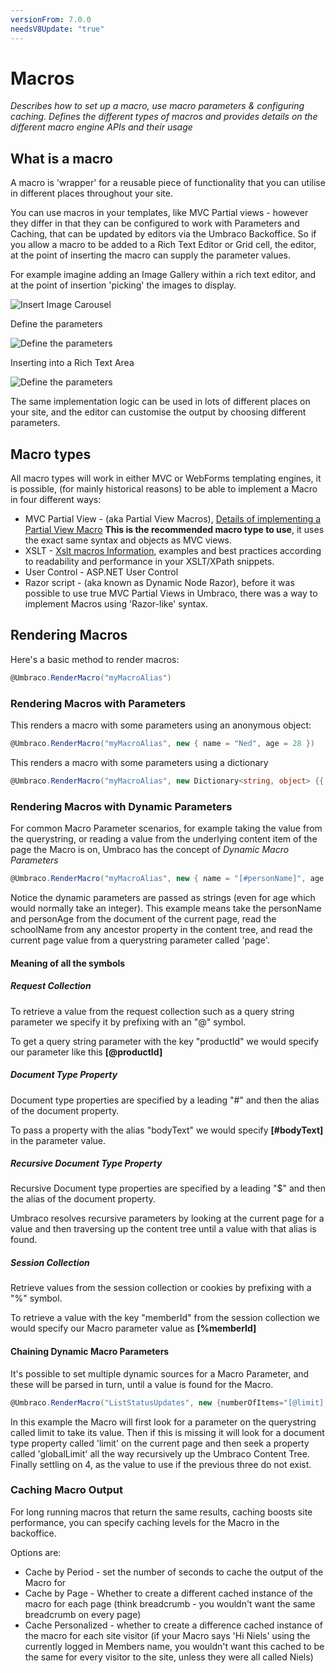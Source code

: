 ```yaml
---
versionFrom: 7.0.0
needsV8Update: "true"
---
```


# Macros

_Describes how to set up a macro, use macro parameters & configuring caching. Defines the different types of macros and provides details on the different macro engine APIs and their usage_

## What is a macro

A macro is 'wrapper' for a reusable piece of functionality that you can utilise in different places throughout your site.

You can use macros in your templates, like MVC Partial views - however they differ in that they can be configured to work with Parameters and Caching, that can be updated by editors via the Umbraco Backoffice.
So if you allow a macro to be added to a Rich Text Editor or Grid cell, the editor, at the point of inserting the macro can supply the parameter values.

For example imagine adding an Image Gallery within a rich text editor, and at the point of insertion 'picking' the images to display.

![Insert Image Carousel](images/image-carousel-macro.png)

Define the parameters

![Define the parameters](images/image-carousel-macro-parameter.png)

Inserting into a Rich Text Area

![Define the parameters](images/pick-images-for-macro-example.png)

The same implementation logic can be used in lots of different places on your site, and the editor can customise the output by choosing different parameters.

## Macro types

All macro types will work in either MVC or WebForms templating engines, it is possible, (for mainly historical reasons) to be able to implement a Macro in four different ways:

* MVC Partial View - (aka Partial View Macros), [Details of implementing a Partial View Macro](Partial-View-Macros/index.md)  **This is the recommended macro type to use**, it uses the exact same syntax and objects as MVC views.
* XSLT - [Xslt macros Information](Xslt/index.md), examples and best practices according to readability and performance in your XSLT/XPath snippets.
* User Control - ASP.NET User Control
* Razor script - (aka known as Dynamic Node Razor), before it was possible to use true MVC Partial Views in Umbraco, there was a way to implement Macros using 'Razor-like' syntax.

## Rendering Macros

Here's a basic method to render macros:

```csharp
@Umbraco.RenderMacro("myMacroAlias")
```

### Rendering Macros with Parameters

This renders a macro with some parameters using an anonymous object:

```csharp
@Umbraco.RenderMacro("myMacroAlias", new { name = "Ned", age = 28 })
```

This renders a macro with some parameters using a dictionary

```csharp
@Umbraco.RenderMacro("myMacroAlias", new Dictionary<string, object> {{ "name", "Ned"}, { "age", 27}})
```

### Rendering Macros with Dynamic Parameters

For common Macro Parameter scenarios, for example taking the value from the querystring, or reading a value from the underlying content item of the page the Macro is on, Umbraco has the concept of *Dynamic Macro Parameters*

```csharp
@Umbraco.RenderMacro("myMacroAlias", new { name = "[#personName]", age = "[#personAge]", school="[$schoolName]", currentPage="[@page]"})
```

Notice the dynamic parameters are passed as strings (even for age which would normally take an integer). This example means take the personName and personAge from the document of the current page, read the schoolName from any ancestor property in the content tree, and read the current page value from a querystring parameter called 'page'.

#### Meaning of all the symbols

##### Request Collection

To retrieve a value from the request collection such as a query string parameter we specify it by prefixing with an "@" symbol.

To get a query string parameter with the key "productId" we would specify our parameter like this **[@productId]**

##### Document Type Property

Document type properties are specified by a leading "#" and then the alias of the document property.

To pass a property with the alias "bodyText" we would specify **[#bodyText]** in the parameter value.

##### Recursive Document Type Property

Recursive Document type properties are specified by a leading "$" and then the alias of the document property.

Umbraco resolves recursive parameters by looking at the current page for a value and then traversing up the content tree until a value with that alias is found.

##### Session Collection

Retrieve values from the session collection or cookies by prefixing with a "%" symbol.

To retrieve a value with the key "memberId" from the session collection we would specify our Macro parameter value as **[%memberId]**

#### Chaining Dynamic Macro Parameters

It's possible to set multiple dynamic sources for a Macro Parameter, and these will be parsed in turn, until a value is found for the Macro.

```csharp
@Umbraco.RenderMacro("ListStatusUpdates", new {numberOfItems="[@limit],[#limit],[$globalLimit],4"})
```

In this example the Macro will first look for a parameter on the querystring called limit to take its value. Then if this is missing it will look for a document type property called 'limit' on the current page and then seek a property called 'globalLimit' all the way recursively up the Umbraco Content Tree. Finally settling on 4, as the value to use if the previous three do not exist.

### Caching Macro Output

For long running macros that return the same results, caching boosts site performance, you can specify caching levels for the Macro in the backoffice.

Options are:

* Cache by Period - set the number of seconds to cache the output of the Macro for
* Cache by Page - Whether to create a different cached instance of the macro for each page (think breadcrumb - you wouldn't want the same breadcrumb on every page)
* Cache Personalized - whether to create a difference cached instance of the macro for each site visitor (if your Macro says 'Hi Niels' using the currently logged in Members name, you wouldn't want this cached to be the same for every visitor to the site, unless they were all called Niels)
